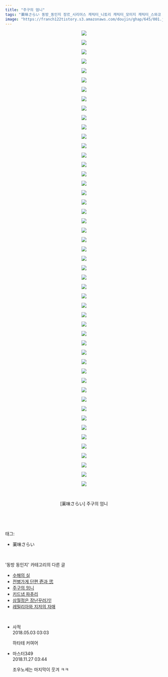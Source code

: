 ```yaml
---
title: "주구의 엄니"
tags: "薬味さらい 동방_동인지 장르_시리어스 캐릭터_니토리 캐릭터_모미지 캐릭터_스와코 캐릭터_아야 캐릭터_하타테 캐릭터_히나"
image: "https://franch122tistory.s3.amazonaws.com/doujin/ghap/645/001.jpg"
---
```

<div class="article">
<p style="text-align: center; clear: none; float: none;"><img src="{{ site.imgserver8 }}/ghap/645/001.jpg"/></p>
<p style="text-align: center; clear: none; float: none;"><img src="{{ site.imgserver8 }}/ghap/645/002.jpg"/></p>
<p style="text-align: center; clear: none; float: none;"><img src="{{ site.imgserver8 }}/ghap/645/003.jpg"/></p>
<p style="text-align: center; clear: none; float: none;"><img src="{{ site.imgserver8 }}/ghap/645/004.jpg"/></p>
<p style="text-align: center; clear: none; float: none;"><img src="{{ site.imgserver8 }}/ghap/645/005.jpg"/></p>
<p style="text-align: center; clear: none; float: none;"><img src="{{ site.imgserver8 }}/ghap/645/006.jpg"/></p>
<p style="text-align: center; clear: none; float: none;"><img src="{{ site.imgserver8 }}/ghap/645/007.jpg"/></p>
<p style="text-align: center; clear: none; float: none;"><img src="{{ site.imgserver8 }}/ghap/645/008.jpg"/></p>
<p style="text-align: center; clear: none; float: none;"><img src="{{ site.imgserver8 }}/ghap/645/009.jpg"/></p>
<p style="text-align: center; clear: none; float: none;"><img src="{{ site.imgserver8 }}/ghap/645/010.jpg"/></p>
<p style="text-align: center; clear: none; float: none;"><img src="{{ site.imgserver8 }}/ghap/645/011.jpg"/></p>
<p style="text-align: center; clear: none; float: none;"><img src="{{ site.imgserver8 }}/ghap/645/012.jpg"/></p>
<p style="text-align: center; clear: none; float: none;"><img src="{{ site.imgserver8 }}/ghap/645/013.jpg"/></p>
<p style="text-align: center; clear: none; float: none;"><img src="{{ site.imgserver8 }}/ghap/645/014.jpg"/></p>
<p style="text-align: center; clear: none; float: none;"><img src="{{ site.imgserver8 }}/ghap/645/015.jpg"/></p>
<p style="text-align: center; clear: none; float: none;"><img src="{{ site.imgserver8 }}/ghap/645/016.jpg"/></p>
<p style="text-align: center; clear: none; float: none;"><img src="{{ site.imgserver8 }}/ghap/645/017.jpg"/></p>
<p style="text-align: center; clear: none; float: none;"><img src="{{ site.imgserver8 }}/ghap/645/018.jpg"/></p>
<p style="text-align: center; clear: none; float: none;"><img src="{{ site.imgserver8 }}/ghap/645/019.jpg"/></p>
<p style="text-align: center; clear: none; float: none;"><img src="{{ site.imgserver8 }}/ghap/645/020.jpg"/></p>
<p style="text-align: center; clear: none; float: none;"><img src="{{ site.imgserver8 }}/ghap/645/021.jpg"/></p>
<p style="text-align: center; clear: none; float: none;"><img src="{{ site.imgserver8 }}/ghap/645/022.jpg"/></p>
<p style="text-align: center; clear: none; float: none;"><img src="{{ site.imgserver8 }}/ghap/645/023.jpg"/></p>
<p style="text-align: center; clear: none; float: none;"><img src="{{ site.imgserver8 }}/ghap/645/024.jpg"/></p>
<p style="text-align: center; clear: none; float: none;"><img src="{{ site.imgserver8 }}/ghap/645/025.jpg"/></p>
<p style="text-align: center; clear: none; float: none;"><img src="{{ site.imgserver8 }}/ghap/645/026.jpg"/></p>
<p style="text-align: center; clear: none; float: none;"><img src="{{ site.imgserver8 }}/ghap/645/027.jpg"/></p>
<p style="text-align: center; clear: none; float: none;"><img src="{{ site.imgserver8 }}/ghap/645/028.jpg"/></p>
<p style="text-align: center; clear: none; float: none;"><img src="{{ site.imgserver8 }}/ghap/645/029.jpg"/></p>
<p style="text-align: center; clear: none; float: none;"><img src="{{ site.imgserver8 }}/ghap/645/030.jpg"/></p>
<p style="text-align: center; clear: none; float: none;"><img src="{{ site.imgserver8 }}/ghap/645/031.jpg"/></p>
<p style="text-align: center; clear: none; float: none;"><img src="{{ site.imgserver8 }}/ghap/645/032.jpg"/></p>
<p style="text-align: center; clear: none; float: none;"><img src="{{ site.imgserver8 }}/ghap/645/033.jpg"/></p>
<p style="text-align: center; clear: none; float: none;"><img src="{{ site.imgserver8 }}/ghap/645/034.jpg"/></p>
<p style="text-align: center; clear: none; float: none;"><img src="{{ site.imgserver8 }}/ghap/645/035.jpg"/></p>
<p style="text-align: center; clear: none; float: none;"><img src="{{ site.imgserver8 }}/ghap/645/036.jpg"/></p>
<p style="text-align: center; clear: none; float: none;"><img src="{{ site.imgserver8 }}/ghap/645/037.jpg"/></p>
<p style="text-align: center; clear: none; float: none;"><img src="{{ site.imgserver8 }}/ghap/645/038.jpg"/></p>
<p style="text-align: center; clear: none; float: none;"><img src="{{ site.imgserver8 }}/ghap/645/039.jpg"/></p>
<p style="text-align: center; clear: none; float: none;"><img src="{{ site.imgserver8 }}/ghap/645/040.jpg"/></p>
<p style="text-align: center; clear: none; float: none;"><img src="{{ site.imgserver8 }}/ghap/645/041.jpg"/></p>
<p style="text-align: center; clear: none; float: none;"><img src="{{ site.imgserver8 }}/ghap/645/042.jpg"/></p>
<p style="text-align: center; clear: none; float: none;"><img src="{{ site.imgserver8 }}/ghap/645/043.jpg"/></p>
<p style="text-align: center; clear: none; float: none;"><img src="{{ site.imgserver8 }}/ghap/645/044.jpg"/></p>
<p style="text-align: center; clear: none; float: none;"><img src="{{ site.imgserver8 }}/ghap/645/045.jpg"/></p>
<p style="text-align: center; clear: none; float: none;"><img src="{{ site.imgserver8 }}/ghap/645/046.jpg"/></p>
<p style="text-align: center; clear: none; float: none;"><img src="{{ site.imgserver8 }}/ghap/645/047.jpg"/></p>
<p style="text-align: center; clear: none; float: none;"><img src="{{ site.imgserver8 }}/ghap/645/048.jpg"/></p>
<p style="text-align: center; clear: none; float: none;"><img src="{{ site.imgserver8 }}/ghap/645/049.jpg"/></p>
<p style="text-align: center; clear: none; float: none;"><br/></p>
<p style="text-align: center; clear: none; float: none;">[薬味さらい] 주구의 엄니</p>
<p><br/></p>
</div><br/>
<div class="tagTrail">
<p>태그: </p>
<ul>
<li>薬味さらい</li>
</ul>
</div><br/>
<div class="another">
<p>'동방 동인지' 카테고리의 다른 글</p>
<ul>
<li><a href="/ghap_647">수해의 실</a></li>
<li><a href="/ghap_646">전병가게 단편 壱과 弐</a></li>
<li><a href="/ghap_645">주구의 엄니</a></li>
<li><a href="/ghap_643">키드냅 파츄리</a></li>
<li><a href="/ghap_642">삼월정은 장난꾸러기!</a></li>
<li><a href="/ghap_641">레밀리아와 지저의 자매</a></li>
</ul>
</div><br/>
<div class="cb_module cb_fluid">
<div class="cb_wrt cb_profile">
<div class="comment">
<ul>
<li class="cb_thumb_off" id="comment15249222">
<div class="cb_comment_area">
<div class="cb_info_area">
<div class="cb_section">
<span class="cb_nick_name">사적</span>
</div>
<div class="cb_section">
<span class="cb_date">2018.05.03 03:03 </span>
</div>
</div>
<div class="cb_dsc_comment">
<p class="cb_dsc">
											하타테 커여어
										</p>
</div>
</div></li>
<li class="cb_thumb_off" id="comment15379007">
<div class="cb_comment_area">
<div class="cb_info_area">
<div class="cb_section">
<span class="cb_nick_name">마스터349</span>
</div>
<div class="cb_section">
<span class="cb_date">2018.11.27 03:44 </span>
</div>
</div>
<div class="cb_dsc_comment">
<p class="cb_dsc">
											조우노세는 마지막이 웃겨 ㅋㅋ
										</p>
</div>
</div></li>
</ul>
</div>
</div><!-- commentList close -->
</div><br/>

